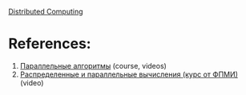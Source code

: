 
[Distributed Computing](../14.%20Distributed%20computing/_Base.md)

# References:

1. [Параллельные алгоритмы](https://www.youtube.com/watch?v=Un2afKo2MOk&list=PL4_hYwCyhAvaOTCfOIItda8I0J3LeIQ7F) (course, videos)
2. [Распределенные и параллельные вычисления (курс от ФПМИ)](https://www.youtube.com/watch?v=Sozs1GSkAA4&list=PL4_hYwCyhAvbof7wirWXeCH9wAfgDH0RI) (video)
